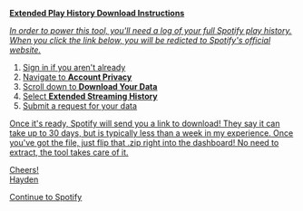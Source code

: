 **<u>Extended Play History Download Instructions<u>**

*In order to power this tool, you'll need a log of your full Spotify play history.  When you click the link below, you will be redicted to Spotify's official website.*

1. Sign in if you aren't already
2. Navigate to **Account Privacy**
3. Scroll down to **Download Your Data**
4. Select **Extended Streaming History**
5. Submit a request for your data

Once it's ready, Spotify will send you a link to download!  They say it can take up to 30 days, but is typically less than a week in my experience.  Once you've got the file, just flip that .zip right into the dashboard!  No need to extract, the tool takes care of it.

Cheers!<br>Hayden

[Continue to Spotify](https://www.spotify.com/us/account/privacy/)
